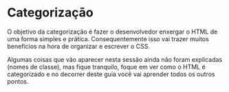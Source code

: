 # Categorização
O objetivo da categorização é fazer o desenvolvedor enxergar o HTML de uma forma simples e prática. Consequentemente isso vai trazer muitos benefícios na hora de organizar e escrever o CSS.

Algumas coisas que vão aparecer nesta sessão ainda não foram explicadas (nomes de classe), mas fique tranquilo, foque em ver como o HTML é categorizado e no decorrer deste guia você vai aprender todos os outros pontos.